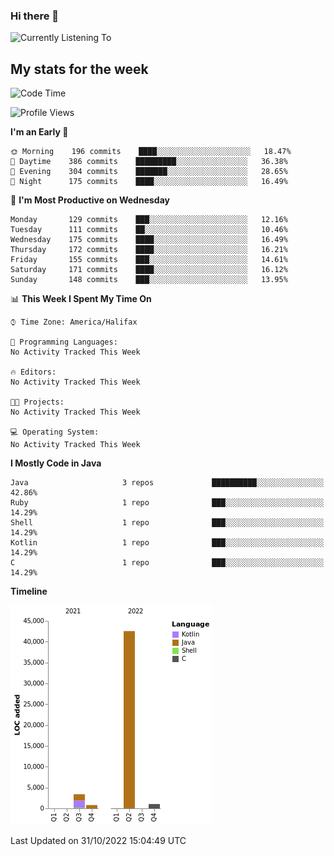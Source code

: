 ### Hi there 👋

![Currently Listening To](https://lastfm-recently-played.vercel.app/api?user=lynziee)

## My stats for the week
<!--START_SECTION:waka-->
![Code Time](http://img.shields.io/badge/Code%20Time-414%20hrs%2018%20mins-blue)

![Profile Views](http://img.shields.io/badge/Profile%20Views-0-blue)

**I'm an Early 🐤** 

```text
🌞 Morning    196 commits    ████░░░░░░░░░░░░░░░░░░░░░   18.47% 
🌆 Daytime    386 commits    █████████░░░░░░░░░░░░░░░░   36.38% 
🌃 Evening    304 commits    ███████░░░░░░░░░░░░░░░░░░   28.65% 
🌙 Night      175 commits    ████░░░░░░░░░░░░░░░░░░░░░   16.49%

```
📅 **I'm Most Productive on Wednesday** 

```text
Monday       129 commits    ███░░░░░░░░░░░░░░░░░░░░░░   12.16% 
Tuesday      111 commits    ██░░░░░░░░░░░░░░░░░░░░░░░   10.46% 
Wednesday    175 commits    ████░░░░░░░░░░░░░░░░░░░░░   16.49% 
Thursday     172 commits    ████░░░░░░░░░░░░░░░░░░░░░   16.21% 
Friday       155 commits    ███░░░░░░░░░░░░░░░░░░░░░░   14.61% 
Saturday     171 commits    ████░░░░░░░░░░░░░░░░░░░░░   16.12% 
Sunday       148 commits    ███░░░░░░░░░░░░░░░░░░░░░░   13.95%

```


📊 **This Week I Spent My Time On** 

```text
⌚︎ Time Zone: America/Halifax

💬 Programming Languages: 
No Activity Tracked This Week

🔥 Editors: 
No Activity Tracked This Week

🐱‍💻 Projects: 
No Activity Tracked This Week

💻 Operating System: 
No Activity Tracked This Week

```

**I Mostly Code in Java** 

```text
Java                     3 repos             ██████████░░░░░░░░░░░░░░░   42.86% 
Ruby                     1 repo              ███░░░░░░░░░░░░░░░░░░░░░░   14.29% 
Shell                    1 repo              ███░░░░░░░░░░░░░░░░░░░░░░   14.29% 
Kotlin                   1 repo              ███░░░░░░░░░░░░░░░░░░░░░░   14.29% 
C                        1 repo              ███░░░░░░░░░░░░░░░░░░░░░░   14.29%

```


**Timeline**

![Chart not found](https://raw.githubusercontent.com/lyndseyy/lyndseyy/main/charts/bar_graph.png) 


 Last Updated on 31/10/2022 15:04:49 UTC
<!--END_SECTION:waka-->
